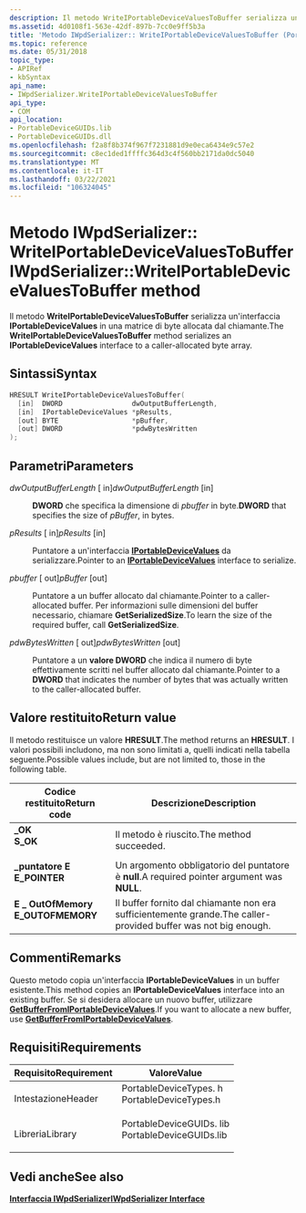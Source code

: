 ```yaml
---
description: Il metodo WriteIPortableDeviceValuesToBuffer serializza un'interfaccia IPortableDeviceValues in una matrice di byte allocata dal chiamante.
ms.assetid: 4d0108f1-563e-42df-897b-7cc0e9ff5b3a
title: 'Metodo IWpdSerializer:: WriteIPortableDeviceValuesToBuffer (PortableDeviceTypes. h)'
ms.topic: reference
ms.date: 05/31/2018
topic_type:
- APIRef
- kbSyntax
api_name:
- IWpdSerializer.WriteIPortableDeviceValuesToBuffer
api_type:
- COM
api_location:
- PortableDeviceGUIDs.lib
- PortableDeviceGUIDs.dll
ms.openlocfilehash: f2a8f8b374f967f7231881d9e0eca6434e9c57e2
ms.sourcegitcommit: c8ec1ded1ffffc364d3c4f560bb2171da0dc5040
ms.translationtype: MT
ms.contentlocale: it-IT
ms.lasthandoff: 03/22/2021
ms.locfileid: "106324045"
---
```

# <a name="iwpdserializerwriteiportabledevicevaluestobuffer-method"></a><span data-ttu-id="aee7e-103">Metodo IWpdSerializer:: WriteIPortableDeviceValuesToBuffer</span><span class="sxs-lookup"><span data-stu-id="aee7e-103">IWpdSerializer::WriteIPortableDeviceValuesToBuffer method</span></span>

<span data-ttu-id="aee7e-104">Il metodo **WriteIPortableDeviceValuesToBuffer** serializza un'interfaccia **IPortableDeviceValues** in una matrice di byte allocata dal chiamante.</span><span class="sxs-lookup"><span data-stu-id="aee7e-104">The **WriteIPortableDeviceValuesToBuffer** method serializes an **IPortableDeviceValues** interface to a caller-allocated byte array.</span></span>

## <a name="syntax"></a><span data-ttu-id="aee7e-105">Sintassi</span><span class="sxs-lookup"><span data-stu-id="aee7e-105">Syntax</span></span>


```C++
HRESULT WriteIPortableDeviceValuesToBuffer(
  [in]  DWORD                 dwOutputBufferLength,
  [in]  IPortableDeviceValues *pResults,
  [out] BYTE                  *pBuffer,
  [out] DWORD                 *pdwBytesWritten
);
```



## <a name="parameters"></a><span data-ttu-id="aee7e-106">Parametri</span><span class="sxs-lookup"><span data-stu-id="aee7e-106">Parameters</span></span>

<dl> <dt>

<span data-ttu-id="aee7e-107">*dwOutputBufferLength* \[ in\]</span><span class="sxs-lookup"><span data-stu-id="aee7e-107">*dwOutputBufferLength* \[in\]</span></span>
</dt> <dd>

<span data-ttu-id="aee7e-108">**DWORD** che specifica la dimensione di *pbuffer* in byte.</span><span class="sxs-lookup"><span data-stu-id="aee7e-108">**DWORD** that specifies the size of *pBuffer*, in bytes.</span></span>

</dd> <dt>

<span data-ttu-id="aee7e-109">*pResults* \[ in\]</span><span class="sxs-lookup"><span data-stu-id="aee7e-109">*pResults* \[in\]</span></span>
</dt> <dd>

<span data-ttu-id="aee7e-110">Puntatore a un'interfaccia [**IPortableDeviceValues**](iportabledevicevalues.md) da serializzare.</span><span class="sxs-lookup"><span data-stu-id="aee7e-110">Pointer to an [**IPortableDeviceValues**](iportabledevicevalues.md) interface to serialize.</span></span>

</dd> <dt>

<span data-ttu-id="aee7e-111">*pbuffer* \[ out\]</span><span class="sxs-lookup"><span data-stu-id="aee7e-111">*pBuffer* \[out\]</span></span>
</dt> <dd>

<span data-ttu-id="aee7e-112">Puntatore a un buffer allocato dal chiamante.</span><span class="sxs-lookup"><span data-stu-id="aee7e-112">Pointer to a caller-allocated buffer.</span></span> <span data-ttu-id="aee7e-113">Per informazioni sulle dimensioni del buffer necessario, chiamare **GetSerializedSize**.</span><span class="sxs-lookup"><span data-stu-id="aee7e-113">To learn the size of the required buffer, call **GetSerializedSize**.</span></span>

</dd> <dt>

<span data-ttu-id="aee7e-114">*pdwBytesWritten* \[ out\]</span><span class="sxs-lookup"><span data-stu-id="aee7e-114">*pdwBytesWritten* \[out\]</span></span>
</dt> <dd>

<span data-ttu-id="aee7e-115">Puntatore a un **valore DWORD** che indica il numero di byte effettivamente scritti nel buffer allocato dal chiamante.</span><span class="sxs-lookup"><span data-stu-id="aee7e-115">Pointer to a **DWORD** that indicates the number of bytes that was actually written to the caller-allocated buffer.</span></span>

</dd> </dl>

## <a name="return-value"></a><span data-ttu-id="aee7e-116">Valore restituito</span><span class="sxs-lookup"><span data-stu-id="aee7e-116">Return value</span></span>

<span data-ttu-id="aee7e-117">Il metodo restituisce un valore **HRESULT**.</span><span class="sxs-lookup"><span data-stu-id="aee7e-117">The method returns an **HRESULT**.</span></span> <span data-ttu-id="aee7e-118">I valori possibili includono, ma non sono limitati a, quelli indicati nella tabella seguente.</span><span class="sxs-lookup"><span data-stu-id="aee7e-118">Possible values include, but are not limited to, those in the following table.</span></span>



| <span data-ttu-id="aee7e-119">Codice restituito</span><span class="sxs-lookup"><span data-stu-id="aee7e-119">Return code</span></span>                                                                                   | <span data-ttu-id="aee7e-120">Descrizione</span><span class="sxs-lookup"><span data-stu-id="aee7e-120">Description</span></span>                                               |
|-----------------------------------------------------------------------------------------------|-----------------------------------------------------------|
| <dl> <span data-ttu-id="aee7e-121"><dt>**\_OK**</dt></span><span class="sxs-lookup"><span data-stu-id="aee7e-121"><dt>**S\_OK**</dt></span></span> </dl>          | <span data-ttu-id="aee7e-122">Il metodo è riuscito.</span><span class="sxs-lookup"><span data-stu-id="aee7e-122">The method succeeded.</span></span><br/>                          |
| <dl> <span data-ttu-id="aee7e-123"><dt>**\_puntatore E**</dt></span><span class="sxs-lookup"><span data-stu-id="aee7e-123"><dt>**E\_POINTER**</dt></span></span> </dl>     | <span data-ttu-id="aee7e-124">Un argomento obbligatorio del puntatore è **null**.</span><span class="sxs-lookup"><span data-stu-id="aee7e-124">A required pointer argument was **NULL**.</span></span><br/>      |
| <dl> <span data-ttu-id="aee7e-125"><dt>**E \_ OutOfMemory**</dt></span><span class="sxs-lookup"><span data-stu-id="aee7e-125"><dt>**E\_OUTOFMEMORY**</dt></span></span> </dl> | <span data-ttu-id="aee7e-126">Il buffer fornito dal chiamante non era sufficientemente grande.</span><span class="sxs-lookup"><span data-stu-id="aee7e-126">The caller-provided buffer was not big enough.</span></span><br/> |



 

## <a name="remarks"></a><span data-ttu-id="aee7e-127">Commenti</span><span class="sxs-lookup"><span data-stu-id="aee7e-127">Remarks</span></span>

<span data-ttu-id="aee7e-128">Questo metodo copia un'interfaccia **IPortableDeviceValues** in un buffer esistente.</span><span class="sxs-lookup"><span data-stu-id="aee7e-128">This method copies an **IPortableDeviceValues** interface into an existing buffer.</span></span> <span data-ttu-id="aee7e-129">Se si desidera allocare un nuovo buffer, utilizzare [**GetBufferFromIPortableDeviceValues**](iwpdserializer-getbufferfromiportabledevicevalues.md).</span><span class="sxs-lookup"><span data-stu-id="aee7e-129">If you want to allocate a new buffer, use [**GetBufferFromIPortableDeviceValues**](iwpdserializer-getbufferfromiportabledevicevalues.md).</span></span>

## <a name="requirements"></a><span data-ttu-id="aee7e-130">Requisiti</span><span class="sxs-lookup"><span data-stu-id="aee7e-130">Requirements</span></span>



| <span data-ttu-id="aee7e-131">Requisito</span><span class="sxs-lookup"><span data-stu-id="aee7e-131">Requirement</span></span> | <span data-ttu-id="aee7e-132">Valore</span><span class="sxs-lookup"><span data-stu-id="aee7e-132">Value</span></span> |
|--------------------|----------------------------------------------------------------------------------------------------|
| <span data-ttu-id="aee7e-133">Intestazione</span><span class="sxs-lookup"><span data-stu-id="aee7e-133">Header</span></span><br/>  | <dl> <span data-ttu-id="aee7e-134"><dt>PortableDeviceTypes. h</dt></span><span class="sxs-lookup"><span data-stu-id="aee7e-134"><dt>PortableDeviceTypes.h</dt></span></span> </dl>   |
| <span data-ttu-id="aee7e-135">Libreria</span><span class="sxs-lookup"><span data-stu-id="aee7e-135">Library</span></span><br/> | <dl> <span data-ttu-id="aee7e-136"><dt>PortableDeviceGUIDs. lib</dt></span><span class="sxs-lookup"><span data-stu-id="aee7e-136"><dt>PortableDeviceGUIDs.lib</dt></span></span> </dl> |



## <a name="see-also"></a><span data-ttu-id="aee7e-137">Vedi anche</span><span class="sxs-lookup"><span data-stu-id="aee7e-137">See also</span></span>

<dl> <dt>

[<span data-ttu-id="aee7e-138">**Interfaccia IWpdSerializer**</span><span class="sxs-lookup"><span data-stu-id="aee7e-138">**IWpdSerializer Interface**</span></span>](iwpdserializer.md)
</dt> </dl>

 

 




